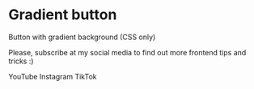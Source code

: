# Gradient button
Button with gradient background (CSS only)

Please, subscribe at my social media to find out more frontend tips and tricks :)

YouTube
Instagram
TikTok
